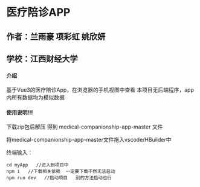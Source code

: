 # 医疗陪诊APP

## 作者：兰雨豪 项彩虹 姚欣妍



##  学校：江西财经大学



#### 介绍

基于Vue3的医疗陪诊App，在浏览器的手机视图中查看
本项目无后端程序，app内所有数据均为模拟数据

#### 使用说明!!!

下载zip包后解压 得到 medical-companionship-app-master 文件

将medical-companionship-app-master文件拖入vscode/HBuilder中

终端输入：
    
    cd myApp   //进入到项目中
    npm i   //下载相关依赖  一定要下载不然无法启动
    npm run dev   //启动项目   别的方法启动也行

